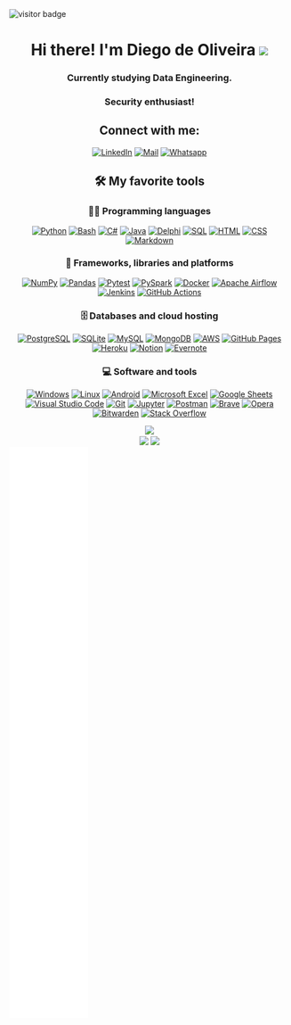 <img src="https://visitor-badge.glitch.me/badge?page_id=PrimOox.PrimOox&left_color=green&right_color=#231abd" alt="visitor badge"/>

<div align="center">

<h1 align="center">Hi there! I'm Diego de Oliveira <img src="https://media.giphy.com/media/hvRJCLFzcasrR4ia7z/giphy.gif"
        width="25px"></h1>
<h3 align="center">Currently studying Data Engineering.</h3>
<h3 align="center">Security enthusiast!</h3>

<h2 align="center">Connect with me:</h2>

<p align="center">
  <a href="https://www.linkedin.com/in/primosource/" target="_blank"><img alt="LinkedIn" src="https://img.shields.io/badge/LinkedIn-blue.svg?logo=linkedin&logoColor=white"></a>
  <a href="mailto:diego_oliveira_alves@hotmail.com" target="_blank"><img alt="Mail" src="https://img.shields.io/badge/Mail-0078d7.svg?logo=microsoft-outlook&logoColor=white"></a>
  <a href="https://api.whatsapp.com/send/?phone=55044999445880&text&app_absent=0" target="_blank"><img alt="Whatsapp" src="https://img.shields.io/badge/Whatsapp-green.svg?logo=whatsapp&logoColor=white"></a>
</p>


        
## 🛠️ My favorite tools

### 👨‍💻 Programming languages

<p>
    <a href="https://github.com/search?q=user%3APrimOox+language%3Apython"><img alt="Python" src="https://img.shields.io/badge/Python-14354C.svg?logo=python&logoColor=white"></a>
    <a href="#"><img alt="Bash" src="https://img.shields.io/badge/Bash-121011.svg?logo=gnu-bash&logoColor=white"></a>
    <a href="#"><img alt="C#" src="https://custom-icon-badges.herokuapp.com/badge/C%23-68217A.svg?logo=cs2&logoColor=white"></a>
    <a href="https://github.com/search?q=user%3APrimOox+language%3Ajava"><img alt="Java" src="https://img.shields.io/badge/Java-E34F26.svg?logo=java&logoColor=white"></a>
    <a href="#"><img alt="Delphi" src="https://img.shields.io/badge/Delphi-darkred.svg?logo=Delphi&logoColor=white"></a>
    <a href="https://github.com/search?q=user%3APrimOox+language%3Asql&type=code"><img alt="SQL" src="https://custom-icon-badges.herokuapp.com/badge/SQL-025E8C.svg?logo=database&logoColor=white"></a>    
    <a href="#"><img alt="HTML" src="https://img.shields.io/badge/HTML-E34F26.svg?logo=html5&logoColor=white"></a>
    <a href="#"><img alt="CSS" src="https://img.shields.io/badge/CSS-1572B6.svg?logo=css3&logoColor=white"></a>
    <a href="#"><img alt="Markdown" src="https://img.shields.io/badge/Markdown-000000.svg?logo=markdown&logoColor=white"></a>
</p>

### 🧰 Frameworks, libraries and platforms

<p>
    <a href="#"><img alt="NumPy" src="https://img.shields.io/badge/Numpy-013243.svg?logo=numpy&logoColor=white"></a>
    <a href="#"><img alt="Pandas" src="https://img.shields.io/badge/Pandas-150458.svg?logo=pandas&logoColor=white"></a>
    <a href="#"><img alt="Pytest" src="https://img.shields.io/badge/Pytest-0A9EDC.svg?logo=pytest&logoColor=white"></a>
    <a href="#"><img alt="PySpark" src="https://img.shields.io/badge/PySpark-blue.svg?logo=apachespark&logoColor=white"></a>
    <a href="#"><img alt="Docker" src="https://img.shields.io/badge/Docker-blue.svg?logo=docker&logoColor=white"></a>
    <a href="#"><img alt="Apache Airflow" src="https://img.shields.io/badge/Apache_Airflow-white.svg?logo=ApacheAirflow&logoColor=black"></a>
    <a href="#"><img alt="Jenkins" src="https://img.shields.io/badge/Jenkins-white.svg?logo=Jenkins&logoColor=black"></a>
    <a href="#"><img alt="GitHub Actions" src="https://img.shields.io/badge/GitHub%20Actions-2671E5.svg?logo=github%20actions&logoColor=white"></a>
</p>

### 🗄️ Databases and cloud hosting

<p>
    <a href="#"><img alt="PostgreSQL" src ="https://img.shields.io/badge/PostgreSQL-316192.svg?logo=postgresql&logoColor=white"></a>
    <a href="#"><img alt="SQLite" src ="https://img.shields.io/badge/SQLite-07405e.svg?logo=sqlite&logoColor=white"></a>
    <a href="#"><img alt="MySQL" src="https://img.shields.io/badge/MySQL-blue.svg?logo=mysql&logoColor=black"></a>
    <a href="#"><img alt="MongoDB" src ="https://img.shields.io/badge/MongoDB-4ea94b.svg?logo=mongodb&logoColor=white"></a>
    <a href="#"><img alt="AWS" src="https://custom-icon-badges.herokuapp.com/badge/AWS-orange.svg?logo=aws&logoColor=white"></a>
    <a href="#"><img alt="GitHub Pages" src="https://img.shields.io/badge/GitHub%20Pages-327FC7.svg?logo=github&logoColor=white"></a>
    <a href="#"><img alt="Heroku" src="https://img.shields.io/badge/Heroku-430098.svg?logo=heroku&logoColor=white"></a>
    <a href="#"><img alt="Notion" src="https://img.shields.io/badge/Notion-010101.svg?logo=notion&logoColor=white"></a>
    <a href="#"><img alt="Evernote" src="https://img.shields.io/badge/Evernote-25A162.svg?logo=evernote&logoColor=white"></a>
</p>

### 💻 Software and tools

<p>
    <a href="#"><img alt="Windows" src="https://img.shields.io/badge/Windows-blue.svg?logo=windows&logoColor=white"></a>
    <a href="#"><img alt="Linux" src="https://img.shields.io/badge/Linux-302E31.svg?logo=linux&logoColor=white"></a>
    <a href="#"><img alt="Android" src="https://img.shields.io/badge/Android-3DDC84?logo=android&logoColor=white"></a>
    <a href="#"><img alt="Microsoft Excel" src="https://img.shields.io/badge/Microsoft_Excel-34A853.svg?logo=microsoft-excel&logoColor=white"></a>
    <a href="#"><img alt="Google Sheets" src="https://img.shields.io/badge/Google%20Sheets-34A853.svg?logo=google%20sheets&logoColor=white"></a>
    <a href="#"><img alt="Visual Studio Code" src="https://img.shields.io/badge/Visual%20Studio%20Code-0078d7.svg?logo=visual-studio-code&logoColor=white"></a>
    <a href="#"><img alt="Git" src="https://img.shields.io/badge/Git-F05033.svg?logo=git&logoColor=white"></a>
    <a href="#"><img alt="Jupyter" src="https://img.shields.io/badge/Jupyter-F37626.svg?logo=Jupyter&logoColor=white"></a>
    <a href="#"><img alt="Postman" src="https://img.shields.io/badge/Postman-FF6C37?logo=postman&logoColor=white"></a>
    <a href="#"><img alt="Brave" src="https://img.shields.io/badge/Brave-FB542B?logo=brave&logoColor=white"></a>
    <a href="#"><img alt="Opera" src="https://img.shields.io/badge/Opera-darkred?logo=opera&logoColor=white"></a>
    <a href="#"><img alt="Bitwarden" src="https://img.shields.io/badge/-Bitwarden-175DDC?logo=bitwarden&logoColor=white"></a>
    <a href="#"><img alt="Stack Overflow" src="https://img.shields.io/badge/-Stack%20Overflow-FE7A16?logo=stack-overflow&logoColor=white"></a>
</p>

<div align="center">
    <a href="https://github.com/anuraghazra/github-readme-stats">
        <img
            src="https://github-readme-stats.vercel.app/api?username=PrimOox&show_icons=true&theme=chartreuse-dark&include_all_commits=true&count_private=true&hide_border=true&locale=pt-br&&hide=stars,contribs"/></a>
</div>
 
<div align="center">
    <a href="https://github.com/search?q=user%3APrimOox&type=repositories">
        <img height="240em"
            src="https://github-readme-stats.vercel.app/api/top-langs/?username=PrimOox&langs_count=8&theme=chartreuse-dark&hide_border=true&locale=pt-br&layout=compact"/></a>
    <a href="https://wakatime.com/@PrimOox">
        <img height="240em"
            src="https://github-readme-stats.vercel.app/api/wakatime?username=PrimOox&theme=chartreuse-dark&hide_border=true&locale=pt-br"/></a>
</div>
</div>

<img align="center" src="/github-metrics.svg" alt="Metrics">

<!--
![Metrics](https://metrics.lecoq.io/PrimOox?template=classic&isocalendar=1&languages=1&topics=1&stars=1&habits=1&activity=1&achievements=1&lines=1&traffic=1&starlists=1&music=1&wakatime=1&fortune=1&people=1&isocalendar.duration=half-year&languages.limit=8&languages.threshold=0%25&languages.colors=github&languages.sections=most-used&languages.details=percentage%2C%20lines&languages.indepth=true&languages.analysis.timeout=15&languages.categories=markup%2C%20programming%2C%20data&languages.recent.categories=markup%2C%20programming%2C%20data&languages.recent.load=300&languages.recent.days=14&topics.mode=icons&topics.sort=stars&topics.limit=15&stars.limit=4&habits.from=200&habits.days=14&habits.facts=true&habits.charts=false&habits.trim=false&people.limit=24&people.identicons=false&people.size=20&people.types=followers%2C%20following%2C%20stargazers%2C%20watchers&people.shuffle=false&activity.limit=5&activity.load=300&activity.days=14&activity.visibility=all&activity.timestamps=false&activity.filter=all&achievements.threshold=X&achievements.secrets=true&achievements.display=detailed&achievements.limit=0&starlists.limit=2&starlists.limit.repositories=2&starlists.shuffle.repositories=true&music.provider=spotify&music.mode=playlist&music.playlist=https%3A%2F%2Fopen.spotify.com%2Fembed%2Fplaylist%2F2qLQbohYDlhz0Oe8pXaMAG%3Futm_source%3Dgenerator&music.limit=4&music.played.at=false&music.time.range=short&music.top.type=tracks&music.user=primosource&wakatime.days=30&wakatime.sections=time%2C%20projects%2C%20projects-graphs%2C%20languages%2C%20languages-graphs%2C%20editors%2C%20os&wakatime.limit=5&wakatime.url=https%3A%2F%2Fwakatime.com&wakatime.user=PrimOox&config.timezone=America%2FSao_Paulo)
-->


